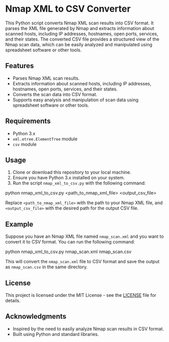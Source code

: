 # Nmap XML to CSV Converter

This Python script converts Nmap XML scan results into CSV format. It parses the XML file generated by Nmap and extracts information about scanned hosts, including IP addresses, hostnames, open ports, services, and their states. The converted CSV file provides a structured view of the Nmap scan data, which can be easily analyzed and manipulated using spreadsheet software or other tools.

## Features

- Parses Nmap XML scan results.
- Extracts information about scanned hosts, including IP addresses, hostnames, open ports, services, and their states.
- Converts the scan data into CSV format.
- Supports easy analysis and manipulation of scan data using spreadsheet software or other tools.

## Requirements

- Python 3.x
- `xml.etree.ElementTree` module
- `csv` module

## Usage

1. Clone or download this repository to your local machine.
2. Ensure you have Python 3.x installed on your system.
3. Run the script `nmap_xml_to_csv.py` with the following command:

python nmap_xml_to_csv.py <path_to_nmap_xml_file> <output_csv_file>

Replace `<path_to_nmap_xml_file>` with the path to your Nmap XML file, and `<output_csv_file>` with the desired path for the output CSV file.

## Example

Suppose you have an Nmap XML file named `nmap_scan.xml` and you want to convert it to CSV format. You can run the following command:

python nmap_xml_to_csv.py nmap_scan.xml nmap_scan.csv


This will convert the `nmap_scan.xml` file to CSV format and save the output as `nmap_scan.csv` in the same directory.

## License

This project is licensed under the MIT License - see the [LICENSE](LICENSE) file for details.

## Acknowledgments

- Inspired by the need to easily analyze Nmap scan results in CSV format.
- Built using Python and standard libraries.
